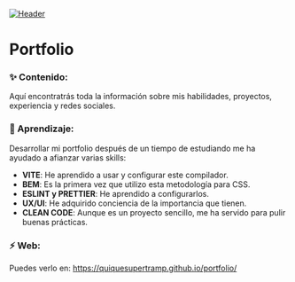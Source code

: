 [![Header](https://firebasestorage.googleapis.com/v0/b/padelstore-ebd32.appspot.com/o/quiqueSupertrampPortfolio.png?alt=media&token=e3d3302c-7d17-4769-98df-b7a6163e67ce "Portfolio")](https://quiquesupertramp.github.io/portfolio/)

<h1 align="left">Portfolio</h1>

<h3>✨ Contenido:</h3>
<p>Aquí encontratrás toda la información sobre mis habilidades, proyectos, experiencia y redes sociales.</p>

<h3>🌱 Aprendizaje:</h3>
<p>Desarrollar mi portfolio después de un tiempo de estudiando me ha ayudado a afianzar varias skills:</p>

  - **VITE**: He aprendido a usar y configurar este compilador.
  - **BEM**: Es la primera vez que utilizo esta metodología para CSS.
  - **ESLINT y PRETTIER**: He aprendido a configurarlos.
  - **UX/UI**: He adquirido conciencia de la importancia que tienen.
  - **CLEAN CODE**: Aunque es un proyecto sencillo, me ha servido para pulir buenas prácticas.

<h3>⚡ Web:</h3>
<p>Puedes verlo en: <a href="https://quiquesupertramp.github.io/portfolio/" target="_blank" rel="noopener noreferrer"> https://quiquesupertramp.github.io/portfolio/</a></p>
